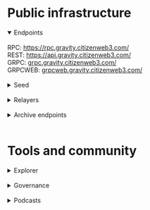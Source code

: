 # Public infrastructure 

<details open>
  <summary>Endpoints</summary>
  <br>
  RPC: <a href="https://rpc.gravity.citizenweb3.com/">https://rpc.gravity.citizenweb3.com/</a><br>
  REST: <a href="https://api.gravity.citizenweb3.com/">https://api.gravity.citizenweb3.com/</a><br>
  GRPC: <a href="grpc.gravity.citizenweb3.com/">grpc.gravity.citizenweb3.com/</a><br>
  GRPCWEB: <a href="grpcweb.gravity.citizenweb3.com/">grpcweb.gravity.citizenweb3.com/</a>
</details>
<br>
<details>
  <summary>Seed</summary>
cba79db1bb3a5438fb293da0a627a8450f053941@mainnet.seednode.citizenweb3.com:34656
</details>
<br>
<details>
  <summary>Relayers</summary>
  Gravity-Bridge <-> Osmosis<br>
  Gravity-Bridge <-> Cosmoshub<br>
  Gravity-Bridge <-> Bostrom<br>
  <a href="https://www.mintscan.io/gravity-bridge/address/gravity12mchf67y67y3xnk2tkzkxa67w3vmhxjsc8jzw2">Our wallet</a>
</details>
<br>
<details>
  <summary>Archive endpoints</summary>
  RPC: <br>
  API: <br>
  GRPC: <br>
</details>
<br>

# Tools and community

<details>
  <summary>Explorer</summary>
  <a href="https://validatorinfo.com/networks">Validator Info</a><br>
</details>
<br>
<details>
  <summary>Governance</summary>
  <a href="https://www.mintscan.io/gravity-bridge/validators/gravityvaloper1a00v3m5sthed82267gvdp2qt9czhjngg2djy8m?sector=votes">Voting History</a><br>
</details>
<br>
<details>
  <summary>Podcasts</summary>
  <a href="https://www.citizenweb3.com/altheajourney">Mesh Netowrks, Working Nights and Web3 with Althea core team</a><br>
</details>

